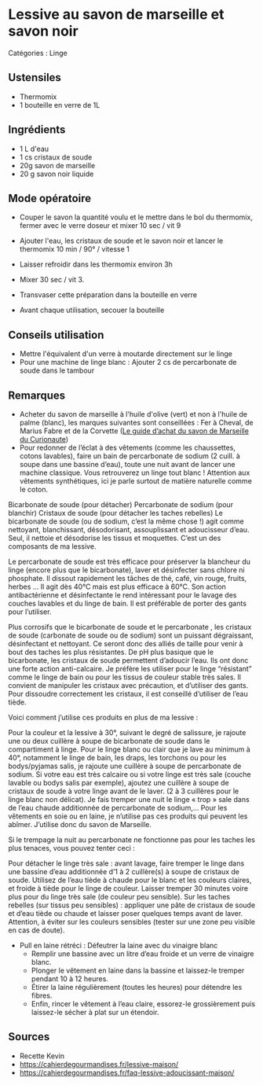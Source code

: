 # Lessive au savon de marseille et savon noir

Catégories : Linge

## Ustensiles

* Thermomix
* 1 bouteille en verre de 1L

## Ingrédients

* 1 L d'eau
* 1 cs cristaux de soude
* 20g savon de marseille
* 20 g savon noir liquide

## Mode opératoire

* Couper le savon la quantité voulu et le mettre dans le bol du thermomix, fermer avec le verre doseur et mixer 10 sec / vit 9

* Ajouter l'eau, les cristaux de soude et le savon noir et lancer le thermomix 10 min / 90° / vitesse 1

* Laisser refroidir dans les thermomix environ 3h

* Mixer 30 sec / vit 3.

* Transvaser cette préparation dans la bouteille en verre

* Avant chaque utilisation, secouer la bouteille

## Conseils utilisation

* Mettre l'équivalent d'un verre à moutarde directement sur le linge
* Pour une machine de linge blanc : Ajouter 2 cs de percarbonate de soude dans le tambour

## Remarques

* Acheter du savon de marseille à l'huile d'olive (vert) et non à l'huile de palme (blanc), les marques suivantes sont conseillées : Fer à Cheval, de Marius Fabre et de la Corvette ([Le guide d’achat du savon de Marseille du Curionaute](https://www.lecurionaute.fr/enquete-guide-achat-trouver-vrai-veritable-savon-de-marseille-test-conseils/))
* Pour redonner de l’éclat à des vêtements (comme les chaussettes, cotons lavables), faire un bain de percarbonate de sodium (2 cuill. à soupe dans une bassine d’eau), toute une nuit avant de lancer une machine classique. Vous retrouverez un linge tout blanc ! Attention aux vêtements synthétiques, ici je parle surtout de matière naturelle comme le coton.

Bicarbonate de soude (pour détacher)
Percarbonate de sodium (pour blanchir)
Cristaux de soude (pour détacher les taches rebelles)
Le bicarbonate de soude (ou de sodium, c’est la même chose !) agit comme nettoyant, blanchissant, désodorisant, assouplissant et adoucisseur d’eau. Seul, il nettoie et désodorise les tissus et moquettes. C’est un des composants de ma lessive.

Le percarbonate de soude est très efficace pour préserver la blancheur du linge (encore plus que le bicarbonate), laver et désinfecter sans chlore ni phosphate. Il dissout rapidement les tâches de thé, café, vin rouge, fruits, herbes … Il agit dès 40°C mais est plus efficace à 60°C.  Son action antibactérienne et désinfectante le rend intéressant pour le lavage des couches lavables et du linge de bain.  Il est préférable de porter des gants pour l’utiliser.

Plus corrosifs que le bicarbonate de soude et le percarbonate , les cristaux de soude (carbonate de soude ou de sodium) sont un puissant dégraissant, désinfectant et nettoyant. Ce seront donc des alliés de taille pour venir à bout des taches les plus résistantes.  De pH plus basique que le bicarbonate, les cristaux de soude permettent d’adoucir l’eau. Ils ont donc une forte action anti-calcaire.  Je préfère les utiliser pour le linge “résistant” comme le linge de bain ou pour les tissus de couleur stable très sales. Il convient de manipuler les cristaux avec précaution, et d’utiliser des gants.  Pour dissoudre correctement les cristaux, il est conseillé d’utiliser de l’eau tiède.

Voici comment j’utilise ces produits en plus de ma lessive :

Pour la couleur et la lessive à 30°, suivant le degré de salissure, je rajoute une ou deux cuillère à soupe de bicarbonate de soude dans le compartiment à linge.
Pour le linge blanc ou clair que je lave au minimum à 40°, notamment le linge de bain, les draps, les torchons ou pour les bodys/pyjamas salis, je rajoute une cuillère à soupe de percarbonate de sodium.
Si votre eau est très calcaire ou si votre linge est très sale (couche lavable ou bodys salis par exemple), ajoutez une cuillère à soupe de cristaux de soude à votre linge avant de le laver. (2 à 3 cuillères pour le linge blanc non délicat).
Je fais tremper une nuit le linge « trop » sale dans de l’eau chaude additionnée de percarbonate de sodium,…
Pour les vêtements en soie ou en laine, je n’utilise pas ces produits qui peuvent les abîmer. J’utilise donc du savon de Marseille.

Si le trempage la nuit au percarbonate ne fonctionne pas pour les taches les plus tenaces, vous pouvez tenter ceci :

Pour détacher le linge très sale : avant lavage, faire tremper le linge dans une bassine d’eau additionnée d’1 à 2 cuillère(s) à soupe de cristaux de soude. Utilisez de l’eau tiède à chaude pour le blanc et les couleurs claires, et froide à tiède pour le linge de couleur. Laisser tremper 30 minutes voire plus pour du linge très sale (de couleur peu sensible).
Sur les taches rebelles (sur tissus peu sensibles) : appliquer une pâte de cristaux de soude et d’eau tiède ou chaude et laisser poser quelques temps avant de laver. Attention, à éviter sur les couleurs sensibles (tester sur une zone peu visible en cas de doute).

* Pull en laine rétréci : Défeutrer la laine avec du vinaigre blanc
  * Remplir une bassine avec un litre d’eau froide et un verre de vinaigre blanc.
  * Plonger le vêtement en laine dans la bassine et laissez-le tremper pendant 10 à 12 heures.
  * Étirer la laine régulièrement (toutes les heures) pour détendre les fibres.
  * Enfin, rincer le vêtement à l’eau claire, essorez-le grossièrement puis laissez-le sécher à plat sur un étendoir.

## Sources

* Recette Kevin
* https://cahierdegourmandises.fr/lessive-maison/
* https://cahierdegourmandises.fr/faq-lessive-adoucissant-maison/